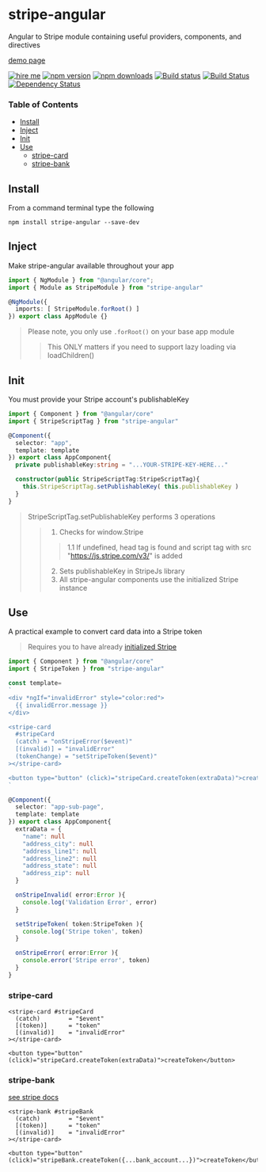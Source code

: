 # stripe-angular
Angular to Stripe module containing useful providers, components, and directives

[demo page](https://ackerapple.github.io/stripe-angular)

[![hire me](https://ackerapple.github.io/resume/assets/images/hire-me-badge.svg)](https://ackerapple.github.io/resume/)
[![npm version](https://badge.fury.io/js/stripe-angular.svg)](http://badge.fury.io/js/stripe-angular)
[![npm downloads](https://img.shields.io/npm/dm/stripe-angular.svg)](https://npmjs.org/stripe-angular)
[![Build status](https://ci.appveyor.com/api/projects/status/sq815bogrtky29b8/branch/master?svg=true)](https://ci.appveyor.com/project/AckerApple/stripe-angular/branch/master)
[![Build Status](https://travis-ci.org/AckerApple/stripe-angular.svg?branch=master)](https://travis-ci.org/AckerApple/stripe-angular)
[![Dependency Status](https://david-dm.org/ackerapple/stripe-angular.svg)](https://david-dm.org/ackerapple/stripe-angular)

### Table of Contents

- [Install](#install)
- [Inject](#inject)
- [Init](#init)
- [Use](#use)
  - [stripe-card](#stripe-card)
  - [stripe-bank](#stripe-bank)

## Install
From a command terminal type the following
```
npm install stripe-angular --save-dev
```

## Inject
Make stripe-angular available throughout your app

```typescript
import { NgModule } from "@angular/core";
import { Module as StripeModule } from "stripe-angular"

@NgModule({
  imports: [ StripeModule.forRoot() ]
}) export class AppModule {}
```

> Please note, you only use `.forRoot()` on your base app module
>> This ONLY matters if you need to support lazy loading via loadChildren()


## Init
You must provide your Stripe account's publishableKey

```typescript
import { Component } from "@angular/core"
import { StripeScriptTag } from "stripe-angular"

@Component({
  selector: "app",
  template: template
}) export class AppComponent{
  private publishableKey:string = "...YOUR-STRIPE-KEY-HERE..."

  constructor(public StripeScriptTag:StripeScriptTag){
    this.StripeScriptTag.setPublishableKey( this.publishableKey )
  }
}
```

> StripeScriptTag.setPublishableKey performs 3 operations
>> 1. Checks for window.Stripe
>>> 1.1 If undefined, head tag is found and script tag with src "https://js.stripe.com/v3/" is added
>> 2. Sets publishableKey in StripeJs library
>> 3. All stripe-angular components use the initialized Stripe instance


## Use
A practical example to convert card data into a Stripe token

> Requires you to have already [initialized Stripe](#init)

```typescript
import { Component } from "@angular/core"
import { StripeToken } from "stripe-angular"

const template=
`
<div *ngIf="invalidError" style="color:red">
  {{ invalidError.message }}
</div>

<stripe-card
  #stripeCard
  (catch) = "onStripeError($event)"
  [(invalid)] = "invalidError"
  (tokenChange) = "setStripeToken($event)"
></stripe-card>

<button type="button" (click)="stripeCard.createToken(extraData)">createToken</button>
`

@Component({
  selector: "app-sub-page",
  template: template
}) export class AppComponent{
  extraData = {
    "name": null
    "address_city": null
    "address_line1": null
    "address_line2": null
    "address_state": null
    "address_zip": null
  }

  onStripeInvalid( error:Error ){
    console.log('Validation Error', error)
  }

  setStripeToken( token:StripeToken ){
    console.log('Stripe token', token)
  }

  onStripeError( error:Error ){
    console.error('Stripe error', token)
  }
}
```

### stripe-card
```
<stripe-card #stripeCard
  (catch)        = "$event"
  [(token)]      = "token"
  [(invalid)]    = "invalidError"
></stripe-card>

<button type="button" (click)="stripeCard.createToken(extraData)">createToken</button>
```

### stripe-bank
[see stripe docs](https://stripe.com/docs/stripe-js/reference#collecting-bank-account-details)
```
<stripe-bank #stripeBank
  (catch)        = "$event"
  [(token)]      = "token"
  [(invalid)]    = "invalidError"
></stripe-card>

<button type="button" (click)="stripeBank.createToken({...bank_account...})">createToken</button>
```
